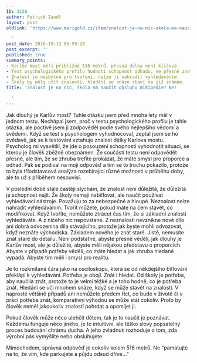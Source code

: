 ```yaml
---
ID: 3228
author: Patrick Zandl
layout: post
oldlink: 'https://www.marigold.cz/item/znalost-je-na-nic-skola-ma-naucit-obsluhu-wikipedie-ne

  '
post_date: 2016-10-12 06:59:20
post_excerpt: ''
published: true
summary_points:
- Karlův most měří přibližně 516 metrů, přesná délka není klíčová.
- Test psychologického profilu hodnotí schopnost odhadu, ne přesné znalosti.
- Znalost je nezbytná pro tvoření, nelze ji nahradit vyhledáváním.
- Školy by měly učit znalosti, hledání se snáze staví na již známém.
title: 'Znalost je na nic, škola má naučit obsluhu Wikipedie? Ne!

  '
---
```


Jak dlouhý je Karlův most? Tuhle otázku jsem před mnoha lety měl v jednom testu. Nechápal jsem, proč v testu psychologického profilu je tahle otázka, ale poctivě jsem ji zodpověděl podle svého nejlepšího vědomí a svědomí. Když se test s psychologem vyhodnocoval, zeptal jsem se ho zvědavě, jak se k testování vztahuje znalost délky Karlova mostu. Psycholog mi vysvětlil, že jde o posouzení schopnosti vyhodnotit situaci, se kterou je člověk zběžně obeznámen. Že součástí testu není odpovědět přesně, ale tím, že se zhruba trefíte prokázat, že máte smysl pro proporce a odhad. Pak se podíval na moji odpověď a tím se to trochu pokazilo, protože to byla tříodstavcová analýza rozebírající různé možnosti v průběhu doby, ale to už s příběhem nesouvisí. 

V poslední době stále častěji slýchám, že znalost není důležitá, že důležitá je schopnost najít. Že školy nemají nabiflovat, ale naučit používat vyhledávací nástroje. Považuju to za nebezpečné a hloupé. Neznalost nelze nahradit vyhledáváním. Tvořit můžete, pokud máte na čem stavět, co modifikovat. Když tvoříte, nemůžete ztrácet čas tím, že si základní znalosti vyhledáváte. A z ničeho nic nepovstane. Z neznalosti nevznikne nové dílo ani dobrá odvozenina díla stávajícího, protože jak byste mohli odvozovat, když neznáte východiska. Základem nového je znát staré. Jistě, nemusíte znát staré do detailu. Není podstatné, abyste přesně věděli, jak dlouhý je Karlův most, ale je důležité, abyste měli nějakou představu o proporcích. Abyste v případě potřeby věděli, co máte hledat a jak zhruba hledané vypadá. Abyste tím měli i smysl pro realitu. 

Je to rozkmitaná čára jako na osciloskopu, která se od někdejšího biflování překlápí k vyhledávání. Potřeba je obojí. Znát i hledat. Od školy je potřeba, aby naučila znát, protože to je velmi těžké a je toho hodně, co je potřeba znát. Hledání se učí mnohem snáze, když se může stavět na znalosti. V naprosté většině případů ani nemůžete předem říct, co bude v životě či v práci potřeba znát, komparativní výhodou se může stát cokoliv. Proto by člověk neměl jakoukoliv znalostí pohrdat a opomíjet ji.  

Pokud člověk může něco ulehčit dětem, tak je to naučit je poznávat. Každému funguje něco jiného, je to intuitivní, ale těžko slovy popsatelný proces budování chrámu ducha. A jeho zvládnutí rozhoduje o tom, zda výrobní pás vymýšlíte nebo obsluhujete. 

Mimochodem, správná odpověď je cokoliv kolem 516 metrů. Ne “pamatujte na to, že vím, kde parkujete a půjdu odsud dříve…”